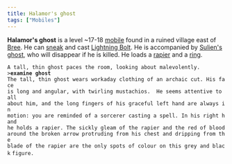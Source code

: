 ```yaml
---
title: Halamor's ghost
tags: ["Mobiles"]
---
```

**Halamor's ghost** is a level ~17-18 [mobile](mobile "wikilink") found
in a ruined village east of [Bree](Bree "wikilink"). He can
[sneak](sneak "wikilink") and cast [Lightning
Bolt](Lightning_Bolt "wikilink"). He is accompanied by [Sulien's
ghost](Sulien's_ghost "wikilink"), who will disappear if he is killed.
He loads a [rapier](rapier "wikilink") and a [ring](ring "wikilink").

`A tall, thin ghost paces the room, looking about malevolently.`
`>`**`examine ghost`**
`The tall, thin ghost wears workaday clothing of an archaic cut. His face`
`is long and angular, with twirling mustachios.  He seems attentive to all`
`about him, and the long fingers of his graceful left hand are always in`
`motion: you are reminded of a sorcerer casting a spell. In his right hand`
`he holds a rapier. The sickly gleam of the rapier and the red of blood`
`around the broken arrow protruding from his chest and dripping from the`
`blade of the rapier are the only spots of colour on this grey and black`
`figure.`
